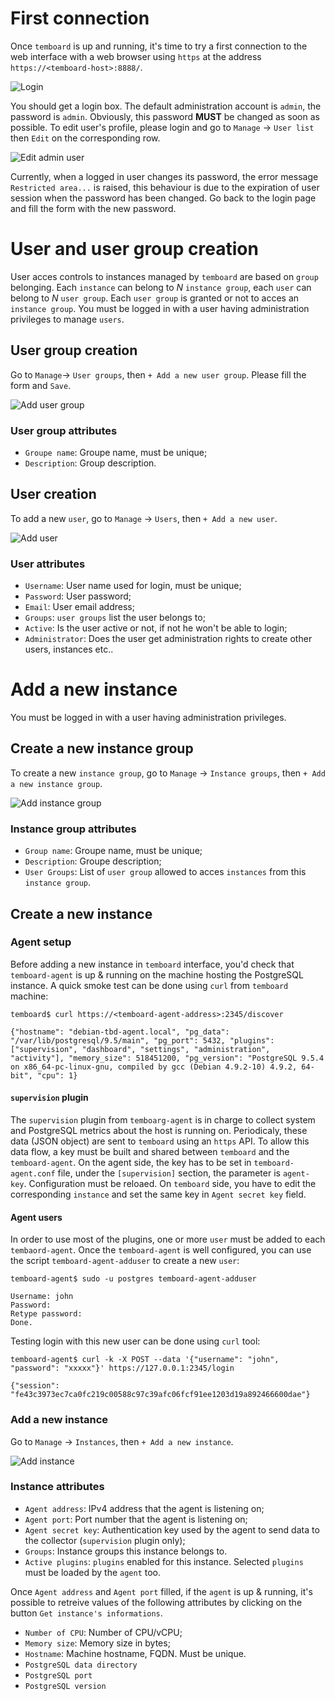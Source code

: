 # First connection

Once `temboard` is up and running, it's time to try a first connection to the web interface with a web browser using `https` at the address `https://<temboard-host>:8888/`.

![Login](sc/login.png)

You should get a login box. The default administration account is `admin`, the password is `admin`. Obviously, this password **MUST** be changed as soon as possible. To edit user's profile, please login and go to `Manage` -> `User list` then `Edit` on the corresponding row.

![Edit admin user](sc/edit-user-admin.png)

Currently, when a logged in user changes its password, the error message `Restricted area...` is raised, this behaviour is due to the expiration of user session when the password has been changed. Go back to the login page and fill the form with the new password.


# User and user group creation

User acces controls to instances managed by `temboard` are based on `group` belonging. Each `instance` can belong to *N* `instance group`, each `user` can belong to *N* `user group`. Each `user group` is granted or not to acces an `instance group`.
You must be logged in with a user having administration privileges to manage `users`.

## User group creation

Go to `Manage`-> `User groups`, then `+ Add a new user group`. Please fill the form and `Save`.

![Add user group](sc/add-user-group.png)

### User group attributes

  * `Groupe name`: Groupe name, must be unique;
  * `Description`: Group description.

## User creation

To add a new `user`, go to `Manage` -> `Users`, then `+ Add a new user`.

![Add user](sc/add-user.png)

### User attributes

  * `Username`: User name used for login, must be unique;
  * `Password`: User password;
  * `Email`: User email address;
  * `Groups`: `user groups` list the user belongs to;
  * `Active`: Is the user active or not, if not he won't be able to login;
  * `Administrator`: Does the user get administration rights to create other users, instances etc..

# Add a new instance

You must be logged in with a user having administration privileges.

## Create a new instance group

To create a new `instance group`, go to `Manage` -> `Instance groups`, then `+ Add a new instance group`.

![Add instance group](sc/add-instance-group.png)

### Instance group attributes

  * `Group name`: Groupe name, must be unique;
  * `Description`: Groupe description;
  * `User Groups`: List of `user group` allowed to acces `instances` from this `instance group`.

## Create a new instance

### Agent setup

Before adding a new instance in `temboard` interface, you'd check that `temboard-agent` is up & running on the machine hosting the PostgreSQL instance.
A quick smoke test can be done using `curl` from `temboard` machine:
```
temboard$ curl https://<temboard-agent-address>:2345/discover

{"hostname": "debian-tbd-agent.local", "pg_data": "/var/lib/postgresql/9.5/main", "pg_port": 5432, "plugins": ["supervision", "dashboard", "settings", "administration", "activity"], "memory_size": 518451200, "pg_version": "PostgreSQL 9.5.4 on x86_64-pc-linux-gnu, compiled by gcc (Debian 4.9.2-10) 4.9.2, 64-bit", "cpu": 1}
```

#### `supervision` plugin

The `supervision` plugin from `temboarg-agent` is in charge to collect system and PostgreSQL metrics about the host is running on. Periodicaly, these data (JSON object) are sent to `temboard` using an `https` API. To allow this data flow, a key must be built and shared between `temboard` and the `temboard-agent`.
On the agent side, the key has to be set in `temboard-agent.conf` file, under the `[supervision]` section, the parameter is `agent-key`. Configuration must be reloaed.
On `temboard` side, you have to edit the corresponding `instance` and set the same key in `Agent secret key` field.

#### Agent users

In order to use most of the plugins, one or more `user` must be added to each `tembaord-agent`. Once the `temboard-agent` is well configured, you can use the script `temboard-agent-adduser` to create a new `user`:
```
temboard-agent$ sudo -u postgres temboard-agent-adduser

Username: john
Password: 
Retype password: 
Done.
```

Testing login with this new user can be done using `curl` tool:
```
temboard-agent$ curl -k -X POST --data '{"username": "john", "password": "xxxxx"}' https://127.0.0.1:2345/login

{"session": "fe43c3973ec7ca0fc219c00588c97c39afc06fcf91ee1203d19a892466600dae"}
```

### Add a new instance

Go to `Manage` -> `Instances`, then `+ Add a new instance`.

![Add instance](sc/add-instance.png)

### Instance attributes

  * `Agent address`: IPv4 address that the agent is listening on; 
  * `Agent port`: Port number that the agent is listening on;
  * `Agent secret key`: Authentication key used by the agent to send data to the collector (`supervision` plugin only);
  * `Groups`: Instance groups this instance belongs to.
  * `Active plugins`: `plugins` enabled for this instance. Selected `plugins` must be loaded by the `agent` too.

Once `Agent address` and `Agent port` filled, if the `agent` is up & running, it's possible to retreive values of the following attributes by clicking on the button `Get instance's informations`.

  * `Number of CPU`: Number of CPU/vCPU;
  * `Memory size`: Memory size in bytes;
  * `Hostname`: Machine hostname, FQDN. Must be unique.
  * `PostgreSQL data directory`
  * `PostgreSQL port`
  * `PostgreSQL version`
